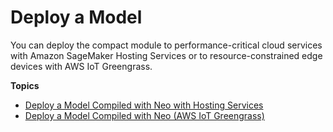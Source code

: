 # Deploy a Model<a name="neo-deployment"></a>

You can deploy the compact module to performance\-critical cloud services with Amazon SageMaker Hosting Services or to resource\-constrained edge devices with AWS IoT Greengrass\. 

**Topics**
+ [Deploy a Model Compiled with Neo with Hosting Services](neo-deployment-hosting-services.md)
+ [Deploy a Model Compiled with Neo \(AWS IoT Greengrass\)](neo-deployment-greengrass.md)